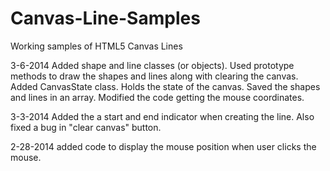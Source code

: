 Canvas-Line-Samples
===================

Working samples of HTML5 Canvas Lines

3-6-2014
Added shape and line classes (or objects). Used prototype methods to draw the shapes and lines along with clearing
the canvas.
Added CanvasState class. Holds the state of the canvas.
Saved the shapes and lines in an array.
Modified the code getting the mouse coordinates.

3-3-2014
Added the a start and end indicator when creating the line.
Also fixed a bug in "clear canvas" button. 

2-28-2014
added code to display the mouse position when user clicks the mouse.
